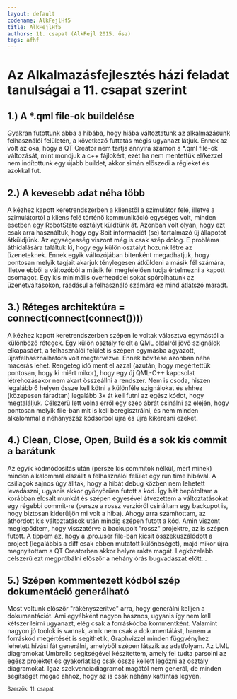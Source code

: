 ```yaml
---
layout: default
codename: AlkFejlHf5
title: AlkFejlHf5
authors: 11. csapat (AlkFejl 2015. ősz)
tags: afhf
---
```


# Az Alkalmazásfejlesztés házi feladat tanulságai a 11. csapat szerint


## 1.) A *.qml file-ok buildelése

Gyakran futottunk abba a hibába, hogy hiába változtatunk az alkalmazásunk felhasználói felületén, a következő futtatás mégis ugyanazt látjuk. Ennek az volt az oka, hogy a QT Creator nem tartja annyira számon a *.qml file-ok változását, mint mondjuk a c++ fájlokért, ezét ha nem mentettük el/kézzel nem indítottunk egy újabb buildet, akkor simán előszedi a régieket és azokkal fut.

## 2.) A kevesebb adat néha több

A kézhez kapott keretrendszerben a klienstől a szimulátor felé, illetve a szimulátortól a kliens felé történő kommunikáció egységes volt, minden esetben egy RobotState osztályt küldtünk át. Azonban volt olyan, hogy ezt csak arra használtuk, hogy egy 8bit információt (se) tartalmazó új állapotot átküldjünk. Az egységesség viszont még is csak szép dolog. E probléma áthidalására találtuk ki, hogy egy külön osztályt hozunk létre az üzeneteknek. Ennek egyik változójában bitenként megadhatjuk, hogy pontosan melyik tagjait akarjuk ténylegesen átküldeni a másik fél számára, illetve ebből a változóból a másik fél megfelelően tudja értelmezni a kapott csomagot. Egy kis minimális overheaddel sokat spórolhatunk az üzenetváltásokon, ráadásul a felhasználó számára ez mind átlátszó maradt.

## 3.) Réteges architektúra = connect(connect(connect())))

A kézhez kapott keretrendszerben szépen le voltak választva egymástól a különböző rétegek. Egy külön osztály felelt a QML oldalról jövő szignálok elkapásáért, a felhasználói felület is szépen egymásba ágyazott, újrafelhasználhatóra volt megtervezve. Ennek bővítése azonban néha macerás lehet. Rengeteg idő ment el azzal (azután, hogy megértettük pontosan, hogy ki miért mikor), hogy egy új QML-C++ kapcsolat létrehozásakor nem akart összeállni a rendszer. Nem is csoda, hiszen legalább 6 helyen össze kell kötni a különféle szignálokat és ehhez (közepesen fáradtan) legalább 3x át kell futni az egész kódot, hogy megtaláljuk. Célszerű lett volna erről egy szép ábrát csinálni az elején, hogy pontosan melyik file-ban mit is kell beregisztrálni, és nem minden alkalommal a néhányszáz kódsorból újra és újra kikeresni ezeket.

## 4.) Clean, Close, Open, Build és a sok kis commit a barátunk

Az egyik kódmódosítás után (persze kis commitok nélkül, mert minek) minden alkalommal elszállt a felhasználói felület egy run time hibával. A csillagok sajnos úgy álltak, hogy a hibát debug közben nem lehetett levadászni, ugyanis akkor gyönyörűen futott a kód. Így hát bepótoltam a korábban elcsalt munkát és szépen egyesével átvezettem a változtatásokat egy régebbi commit-re (persze a rossz verzióról csináltam egy backupot is, hogy biztosan kiderüljön mi volt a hiba). Ahogy arra számítottam, az áthordott kis változtatások után mindig szépen futott a kód. Amin viszont meglepődtem, hogy visszatérve a backupolt "rossz" projektre, az is szépen futott. A tippem az, hogy a .pro.user file-ban kicsit összekuszálódott a project (legalábbis a diff csak ebben mutatott különbséget), majd mikor újra megnyitottam a QT Creatorban akkor helyre rakta magát. Legközelebb célszerű ezt megpróbálni először a néhány órás bugvadászat előtt...

## 5.) Szépen kommentezett kódból szép dokumentáció generálható

Most voltunk először "rákényszerítve" arra, hogy generálni kelljen a dokumentációt. Ami egyébként nagyon hasznos, ugyanis így nem kell kétszer leírni ugyanazt, elég csak a forráskódba kommentként. Valamint nagyon jó toolok is vannak, amik nem csak a dokumentálást, hanem a forráskód megértését is segíthetik, Graphvizzel minden függvényhez lehetett hívási fát generálni, amelyből szépen látszik az adatfolyam. Az UML diagramokat Umbrello segítségével készítettem, amely fel tudta parsolni az egész projektet és gyakorlatilag csak össze kellett legózni az osztály diagramokat. Igaz szekvenciadiagramot magától nem generál, de minden segítséget megad ahhoz, hogy az is csak néhány kattintás legyen.

<small>Szerzők: 11. csapat </small>